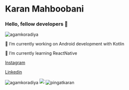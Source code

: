 # Karan Mahboobani

### Hello, fellow developers 👋

<p align="left"> <img src="https://komarev.com/ghpvc/?username=pingatkaran" alt="agamkoradiya" /> </p>


🔭 I’m currently working on Android development with Kotlin

🌱 I’m currently learning ReactNative


<a href="https://www.instagram.com/corporate_kaamwala/"> Instagram </a>

<a href="https://www.linkedin.com/in/karanpb250/"> Linkedin </a>


<img align="center" src="https://github-readme-stats.vercel.app/api/top-langs/?username=pingatkaran&layout=compact" alt="agamkoradiya" />

<img src="https://github-readme-stats.vercel.app/api?username=pingatkaran&&show_icons=true&title_color=ffffff&icon_color=bb2acf&text_color=daf7dc&bg_color=151515">

<img align="center" src="https://github-readme-stats.vercel.app/api/top-langs/?username=pingatkaran&theme=black-blue" alt="pingatkaran"/>
